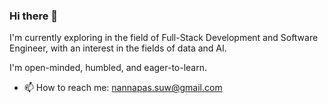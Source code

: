 ### Hi there 👋

I'm currently exploring in the field of Full-Stack Development and Software Engineer, with an interest in the fields of data and AI.

I'm open-minded, humbled, and eager-to-learn.

- 📫 How to reach me: nannapas.suw@gmail.com

<!--
**nnpx/nnpx** is a ✨ _special_ ✨ repository because its `README.md` (this file) appears on your GitHub profile.

Here are some ideas to get you started:

- 🔭 I’m currently working on ...
- 🌱 I’m currently learning ...
- 👯 I’m looking to collaborate on ...
- 🤔 I’m looking for help with ...
- 💬 Ask me about ...
- 📫 How to reach me: nannapas.suw@gmail.com
- 😄 Pronouns: ...
- ⚡ Fun fact: ...
-->
